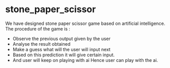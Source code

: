 # stone_paper_scissor
We have designed stone paper scissor game based on artificial intelligence. 
The procedure of the game is :
  - Observe the previous output given by the user
  - Analyse the result obtained
  - Make a guess what will the user will input next
  - Based on this prediction it will give certain input.
  - And user will keep on playing with ai
Hence user can play with the ai. 
